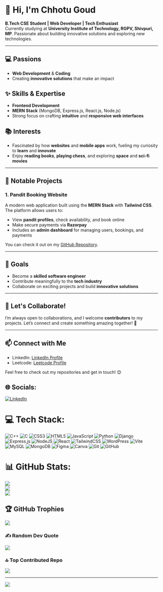 <!-- ## Hi there 👋-->

<!--
**chhotugoud7/chhotugoud7** is a ✨ _special_ ✨ repository because its `README.md` (this file) appears on your GitHub profile.

Here are some ideas to get you started:

- 🔭 I’m currently working on ...
- 🌱 I’m currently learning ...
- 👯 I’m looking to collaborate on ...
- 🤔 I’m looking for help with ...
- 💬 Ask me about ...
- 📫 How to reach me: ...
- 😄 Pronouns: ...
- ⚡ Fun fact: ...
-->


<!-- 2nd changes to github profile -->

# 👋 **Hi, I'm Chhotu Goud**  

**B.Tech CSE Student | Web Developer | Tech Enthusiast**  
Currently studying at **University Institute of Technology, RGPV, Shivpuri, MP**. Passionate about building innovative solutions and exploring new technologies.  

---

## 💻 **Passions**  
- **Web Development** & **Coding**  
- Creating **innovative solutions** that make an impact

## ✨ **Skills & Expertise**  
- **Frontend Development**  
- **MERN Stack** (MongoDB, Express.js, React.js, Node.js)  
- Strong focus on crafting **intuitive** and **responsive web interfaces**

## 📚 **Interests**  
- Fascinated by how **websites** and **mobile apps** work, fueling my curiosity to **learn** and **innovate**  
- Enjoy **reading books**, **playing chess**, and exploring **space** and **sci-fi movies**

---

## 🚀 **Notable Projects**  

### 1. **Pandit Booking Website**  
A modern web application built using the **MERN Stack** with **Tailwind CSS**. The platform allows users to:  
- View **pandit profiles**, check availability, and book online  
- Make secure payments via **Razorpay**  
- Includes an **admin dashboard** for managing users, bookings, and payments

You can check it out on my [GitHub Repository](https://github.com/chhotugoud7/Pandit-Booking-Website).

---

## 🎯 **Goals**  
- Become a **skilled software engineer**  
- Contribute meaningfully to the **tech industry**  
- Collaborate on exciting projects and build **innovative solutions**

---

## 🤝 **Let's Collaborate!**  
I’m always open to collaborations, and I welcome **contributors** to my projects. Let’s connect and create something amazing together! 🚀

---

## 📫 **Connect with Me**  
- LinkedIn: [LinkedIn Profile](https://www.linkedin.com/in/chhotu-goud-linkdin/)  
- Leetcode: [Leetcode Profile](https://leetcode.com/u/Chhotugoud/)  

Feel free to check out my repositories and get in touch! 😊

<!--

# Chhotu Goud 👋:

## 👋 **About Me**

- **🏫 Education:**  
  B.Tech CSE student at **University Institute of Technology RGPV, Shivpuri, MP**.

- **💻 Passions:**  
  - Web development and coding.  
  - Creating innovative solutions that make an impact.

- **✨ Expertise:**  
  - **Frontend Development** and the **MERN stack (MongoDB, Express.js, React.js, Node.js)**.  
  - Strong focus on crafting intuitive and responsive web interfaces.

- **📚 Interests:**  
  - Fascinated by how websites and mobile apps work, fueling my curiosity to learn and innovate.  
  - Enjoy reading books, playing chess, and exploring space and sci-fi movies.

- **🤝 Collaboration:**  
  Open to collaborations and eager to work on exciting projects. Let’s connect and create something amazing together! 🚀

-->

## 🌐 Socials:
[![LinkedIn](https://img.shields.io/badge/LinkedIn-%230077B5.svg?logo=linkedin&logoColor=white)](https://linkedin.com/in/https://www.linkedin.com/in/chhotu-goud-linkdin) 

# 💻 Tech Stack:
![C++](https://img.shields.io/badge/c++-%2300599C.svg?style=for-the-badge&logo=c%2B%2B&logoColor=white) ![C](https://img.shields.io/badge/c-%2300599C.svg?style=for-the-badge&logo=c&logoColor=white) ![CSS3](https://img.shields.io/badge/css3-%231572B6.svg?style=for-the-badge&logo=css3&logoColor=white) ![HTML5](https://img.shields.io/badge/html5-%23E34F26.svg?style=for-the-badge&logo=html5&logoColor=white) ![JavaScript](https://img.shields.io/badge/javascript-%23323330.svg?style=for-the-badge&logo=javascript&logoColor=%23F7DF1E) ![Python](https://img.shields.io/badge/python-3670A0?style=for-the-badge&logo=python&logoColor=ffdd54) ![Django](https://img.shields.io/badge/django-%23092E20.svg?style=for-the-badge&logo=django&logoColor=white) ![Express.js](https://img.shields.io/badge/express.js-%23404d59.svg?style=for-the-badge&logo=express&logoColor=%2361DAFB) ![NodeJS](https://img.shields.io/badge/node.js-6DA55F?style=for-the-badge&logo=node.js&logoColor=white) ![React](https://img.shields.io/badge/react-%2320232a.svg?style=for-the-badge&logo=react&logoColor=%2361DAFB) ![TailwindCSS](https://img.shields.io/badge/tailwindcss-%2338B2AC.svg?style=for-the-badge&logo=tailwind-css&logoColor=white) ![WordPress](https://img.shields.io/badge/WordPress-%23117AC9.svg?style=for-the-badge&logo=WordPress&logoColor=white) ![Vite](https://img.shields.io/badge/vite-%23646CFF.svg?style=for-the-badge&logo=vite&logoColor=white) ![MySQL](https://img.shields.io/badge/mysql-4479A1.svg?style=for-the-badge&logo=mysql&logoColor=white) ![MongoDB](https://img.shields.io/badge/MongoDB-%234ea94b.svg?style=for-the-badge&logo=mongodb&logoColor=white) ![Figma](https://img.shields.io/badge/figma-%23F24E1E.svg?style=for-the-badge&logo=figma&logoColor=white) ![Canva](https://img.shields.io/badge/Canva-%2300C4CC.svg?style=for-the-badge&logo=Canva&logoColor=white) ![Git](https://img.shields.io/badge/git-%23F05033.svg?style=for-the-badge&logo=git&logoColor=white) ![GitHub](https://img.shields.io/badge/github-%23121011.svg?style=for-the-badge&logo=github&logoColor=white)
# 📊 GitHub Stats:
![](https://github-readme-stats.vercel.app/api?username=chhotugoud7&theme=dark&hide_border=false&include_all_commits=true&count_private=false)<br/>
![](https://github-readme-streak-stats.herokuapp.com/?user=chhotugoud7&theme=dark&hide_border=false)<br/>
![](https://github-readme-stats.vercel.app/api/top-langs/?username=chhotugoud7&theme=dark&hide_border=false&include_all_commits=true&count_private=false&layout=compact)

## 🏆 GitHub Trophies
![](https://github-profile-trophy.vercel.app/?username=chhotugoud7&theme=radical&no-frame=false&no-bg=false&margin-w=4)

### ✍️ Random Dev Quote
![](https://quotes-github-readme.vercel.app/api?type=horizontal&theme=radical)

### 🔝 Top Contributed Repo
![](https://github-contributor-stats.vercel.app/api?username=chhotugoud7&limit=5&theme=merko&combine_all_yearly_contributions=true)

---
[![](https://visitcount.itsvg.in/api?id=chhotugoud7&icon=0&color=0)](https://visitcount.itsvg.in)

<!-- Proudly created with GPRM ( https://gprm.itsvg.in ) -->
